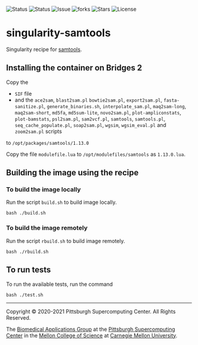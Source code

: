 ![Status](https://github.com/pscedu/singularity-samtools/actions/workflows/main.yml/badge.svg)
![Status](https://github.com/pscedu/singularity-samtools/actions/workflows/pretty.yml/badge.svg)
![Issue](https://img.shields.io/github/issues/pscedu/singularity-samtools)
![forks](https://img.shields.io/github/forks/pscedu/singularity-samtools)
![Stars](https://img.shields.io/github/stars/pscedu/singularity-samtools)
![License](https://img.shields.io/github/license/pscedu/singularity-samtools)

# singularity-samtools
Singularity recipe for [samtools](https://www.htslib.org/).

## Installing the container on Bridges 2
Copy the

* `SIF` file
* and the `ace2sam`, `blast2sam.pl` `bowtie2sam.pl`, `export2sam.pl`, `fasta-sanitize.pl`, `generate_binaries.sh`, `interpolate_sam.pl`, `maq2sam-long`, `maq2sam-short`, `md5fa`, `md5sum-lite`, `novo2sam.pl`, `plot-ampliconstats`, `plot-bamstats`, `psl2sam.pl`, `sam2vcf.pl`, `samtools`, `samtools.pl`, `seq_cache_populate.pl`, `soap2sam.pl`, `wgsim`, `wgsim_eval.pl` and `zoom2sam.pl` scripts

to `/opt/packages/samtools/1.13.0`

Copy the file `modulefile.lua` to `/opt/modulefiles/samtools` as `1.13.0.lua`.

## Building the image using the recipe
### To build the image locally
Run the script `build.sh` to build image locally.

```
bash ./build.sh
```

### To build the image remotely
Run the script `rbuild.sh` to build image remotely.

```
bash ./rbuild.sh
```

## To run tests
To run the available tests, run the command

```
bash ./test.sh
```

---
Copyright © 2020-2021 Pittsburgh Supercomputing Center. All Rights Reserved.

The [Biomedical Applications Group](https://www.psc.edu/biomedical-applications/) at the [Pittsburgh Supercomputing
Center](http://www.psc.edu) in the [Mellon College of Science](https://www.cmu.edu/mcs/) at [Carnegie Mellon University](http://www.cmu.edu).
